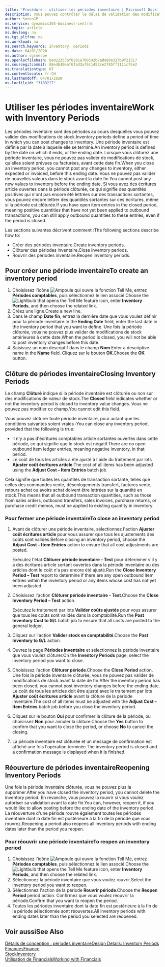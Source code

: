 ```yaml
---
title: 'Procédure : utiliser les périodes inventaire | Microsoft Docs'
description: Vous pouvez contrôler le délai de validation des modifications du stock en définissant des périodes inventaire.
author: SorenGP
ms.service: dynamics365-business-central
ms.topic: article
ms.devlang: na
ms.tgt_pltfrm: na
ms.workload: na
ms.search.keywords: inventory, periods
ms.date: 04/01/2020
ms.author: sgroespe
ms.openlocfilehash: be0222536f0281a700542b7ada80a327b9f21317
ms.sourcegitcommit: 88e4b30eaf6fa32af0c1452ce2f85ff1111c75e2
ms.translationtype: HT
ms.contentlocale: fr-CH
ms.lasthandoff: 04/01/2020
ms.locfileid: "3183227"
---
```

# <a name="work-with-inventory-periods"></a><span data-ttu-id="d2474-103">Utiliser les périodes inventaire</span><span class="sxs-lookup"><span data-stu-id="d2474-103">Work with Inventory Periods</span></span>
<span data-ttu-id="d2474-104">Les périodes inventaire sont des périodes au cours desquelles vous pouvez valider des modifications de stock.</span><span class="sxs-lookup"><span data-stu-id="d2474-104">Inventory periods define a period of time in which you can post changes to inventory.</span></span> <span data-ttu-id="d2474-105">Une période inventaire est définie par la date à laquelle elle se termine.</span><span class="sxs-lookup"><span data-stu-id="d2474-105">An inventory period is defined by the date on which it ends, or the ending date.</span></span> <span data-ttu-id="d2474-106">Lorsque vous clôturez une période inventaire, vous ne pouvez pas valider de modifications de stock, qu'elles soient prévues ou facturées, avant cette date fin.</span><span class="sxs-lookup"><span data-stu-id="d2474-106">When you close an inventory period, you cannot post any changes to inventory, either expected or invoiced, before this ending date.</span></span> <span data-ttu-id="d2474-107">Vous ne pouvez pas valider de nouvelles valeurs dans le stock avant la date fin.</span><span class="sxs-lookup"><span data-stu-id="d2474-107">You cannot post any new values to inventory before the ending date.</span></span> <span data-ttu-id="d2474-108">Si vous avez des écritures article ouvertes dans la période clôturée, ce qui signifie des quantités positives qui n'ont pas encore été lettrées sur des transactions sortantes, vous pouvez encore lettrer des quantités sortantes sur ces écritures, même si la période est clôturée.</span><span class="sxs-lookup"><span data-stu-id="d2474-108">If you have open item entries in the closed period, meaning positive quantities that have not yet been applied to outbound transactions, you can still apply outbound quantities to these entries, even if the period is closed.</span></span>  

<span data-ttu-id="d2474-109">Les sections suivantes décrivent comment :</span><span class="sxs-lookup"><span data-stu-id="d2474-109">The following sections describe how to:</span></span>

* <span data-ttu-id="d2474-110">Créer des périodes inventaire.</span><span class="sxs-lookup"><span data-stu-id="d2474-110">Create inventory periods.</span></span>  
* <span data-ttu-id="d2474-111">Clôturer des périodes inventaire.</span><span class="sxs-lookup"><span data-stu-id="d2474-111">Close inventory periods.</span></span>  
* <span data-ttu-id="d2474-112">Rouvrir des périodes inventaire.</span><span class="sxs-lookup"><span data-stu-id="d2474-112">Reopen inventory periods.</span></span>  

## <a name="to-create-an-inventory-period"></a><span data-ttu-id="d2474-113">Pour créer une période inventaire</span><span class="sxs-lookup"><span data-stu-id="d2474-113">To create an inventory period</span></span>  
1. <span data-ttu-id="d2474-114">Choisissez l'icône ![Ampoule qui ouvre la fonction Tell Me](media/ui-search/search_small.png "Dites-moi ce que vous voulez faire"), entrez **Périodes comptables**, puis sélectionnez le lien associé.</span><span class="sxs-lookup"><span data-stu-id="d2474-114">Choose the ![Lightbulb that opens the Tell Me feature](media/ui-search/search_small.png "Tell me what you want to do") icon, enter **Inventory Periods**, and then choose the related link.</span></span>  
2. <span data-ttu-id="d2474-115">Créez une ligne.</span><span class="sxs-lookup"><span data-stu-id="d2474-115">Create a new line.</span></span>  
3. <span data-ttu-id="d2474-116">Dans le champ **Date fin**, entrez la dernière date que vous voulez définir pour la période inventaire.</span><span class="sxs-lookup"><span data-stu-id="d2474-116">In the **Ending Date** field, enter the last date in the inventory period that you want to define.</span></span> <span data-ttu-id="d2474-117">Une fois la période clôturée, vous ne pouvez plus valider de modifications de stock antérieures à cette date.</span><span class="sxs-lookup"><span data-stu-id="d2474-117">When the period is closed, you will not be able to post inventory changes before this date.</span></span>  
4. <span data-ttu-id="d2474-118">Saisissez un nom descriptif dans le champ **Nom**.</span><span class="sxs-lookup"><span data-stu-id="d2474-118">Enter a descriptive name in the **Name** field.</span></span> <span data-ttu-id="d2474-119">Cliquez sur le bouton **OK**.</span><span class="sxs-lookup"><span data-stu-id="d2474-119">Choose the **OK** button.</span></span>  

## <a name="closing-inventory-periods"></a><span data-ttu-id="d2474-120">Clôture de périodes inventaire</span><span class="sxs-lookup"><span data-stu-id="d2474-120">Closing Inventory Periods</span></span>  
<span data-ttu-id="d2474-121">Le champ **Clôturé** indique si la période inventaire est clôturée ou non sur des modifications de valeur de stock.</span><span class="sxs-lookup"><span data-stu-id="d2474-121">The **Closed** field indicates whether or not the inventory period is closed to inventory value changes.</span></span> <span data-ttu-id="d2474-122">Vous ne pouvez pas modifier ce champ.</span><span class="sxs-lookup"><span data-stu-id="d2474-122">You cannot edit this field.</span></span>  

<span data-ttu-id="d2474-123">Vous pouvez clôturer toute période inventaire, pour autant que les conditions suivantes soient vraies :</span><span class="sxs-lookup"><span data-stu-id="d2474-123">You can close any inventory period, provided that the following is true:</span></span>  

* <span data-ttu-id="d2474-124">Il n'y a pas d'écritures comptables article sortantes ouvertes dans cette période, ce qui signifie que le stock est négatif.</span><span class="sxs-lookup"><span data-stu-id="d2474-124">There are no open outbound item ledger entries, meaning negative inventory, in that period.</span></span>  
* <span data-ttu-id="d2474-125">Le coût de tous les articles a été ajusté à l'aide du traitement par lots **Ajuster coût écritures article**.</span><span class="sxs-lookup"><span data-stu-id="d2474-125">The cost of all items has been adjusted using the **Adjust Cost – Item Entries** batch job.</span></span>  

<span data-ttu-id="d2474-126">Cela signifie que toutes les quantités de transaction sortante, telles que celles des commandes vente, désenlogements transfert, factures vente, retours achat ou avoirs achat doivent être lettrées sur la quantité en stock.</span><span class="sxs-lookup"><span data-stu-id="d2474-126">This means that all outbound transaction quantities, such as those from sales orders, outbound transfers, sales invoices, purchase returns, or purchase credit memos, must be applied to existing quantity in inventory.</span></span>  

### <a name="to-close-an-inventory-period"></a><span data-ttu-id="d2474-127">Pour fermer une période inventaire</span><span class="sxs-lookup"><span data-stu-id="d2474-127">To close an inventory period</span></span>  
1. <span data-ttu-id="d2474-128">Avant de clôturer une période inventaire, sélectionnez l'action **Ajuster coût écritures article** pour vous assurer que tous les ajustements des coûts sont validés.</span><span class="sxs-lookup"><span data-stu-id="d2474-128">Before closing an inventory period, choose the **Adjust Cost – Item Entries** action to ensure that all cost adjustments are posted.</span></span>

     <span data-ttu-id="d2474-129">Exécutez l'état **Clôturer période inventaire – Test** pour déterminer s'il y a des écritures article sortant ouvertes dans la période inventaire ou des articles dont le coût n'a pas encore été ajusté.</span><span class="sxs-lookup"><span data-stu-id="d2474-129">Run the **Close Inventory Period – Test** report to determine if there are any open outbound item entries within the inventory period or any items whose cost has not yet been adjusted.</span></span>  
2. <span data-ttu-id="d2474-130">Choisissez l'action **Clôturer période inventaire - Test**.</span><span class="sxs-lookup"><span data-stu-id="d2474-130">Choose the **Close Inventory Period – Test** action.</span></span>  

     <span data-ttu-id="d2474-131">Exécutez le traitement par lots **Valider coûts ajustés** pour vous assurer que tous les coûts sont validés dans la comptabilité.</span><span class="sxs-lookup"><span data-stu-id="d2474-131">Run the **Post Inventory Cost to G/L** batch job to ensure that all costs are posted to the general ledger.</span></span>  
3. <span data-ttu-id="d2474-132">Cliquez sur l'action **Valider stock en comptabilité**.</span><span class="sxs-lookup"><span data-stu-id="d2474-132">Choose the **Post Inventory to G/L** action.</span></span>  
4. <span data-ttu-id="d2474-133">Ouvrez la page **Périodes inventaire** et sélectionnez la période inventaire que vous voulez clôturer.</span><span class="sxs-lookup"><span data-stu-id="d2474-133">On the **Inventory Periods** page, select the inventory period you want to close.</span></span>  
5. <span data-ttu-id="d2474-134">Choisissez l'action **Clôturer période**.</span><span class="sxs-lookup"><span data-stu-id="d2474-134">Choose the **Close Period** action.</span></span> <span data-ttu-id="d2474-135">Une fois la période inventaire clôturée, vous ne pouvez pas valider de modifications de stock avant la date de fin.</span><span class="sxs-lookup"><span data-stu-id="d2474-135">After the inventory period has been closed, you cannot post inventory changes before the ending date.</span></span> <span data-ttu-id="d2474-136">Le coût de tous les articles doit être ajusté avec le traitement par lots **Ajuster coût écritures article** avant la clôture de la période inventaire.</span><span class="sxs-lookup"><span data-stu-id="d2474-136">The cost of all items must be adjusted with the **Adjust Cost – Item Entries** batch job before you close the inventory period.</span></span>  
6. <span data-ttu-id="d2474-137">Cliquez sur le bouton **Oui** pour confirmer la clôture de la période, ou choisissez **Non** pour annuler la clôture.</span><span class="sxs-lookup"><span data-stu-id="d2474-137">Choose the **Yes** button to confirm that you want to close the period, or choose **No** to cancel the closing.</span></span>  
7. <span data-ttu-id="d2474-138">La période inventaire est clôturée et un message de confirmation est affiché une fois l'opération terminée.</span><span class="sxs-lookup"><span data-stu-id="d2474-138">The inventory period is closed and a confirmation message is displayed when it is finished.</span></span>  

## <a name="reopening-inventory-periods"></a><span data-ttu-id="d2474-139">Réouverture de périodes inventaire</span><span class="sxs-lookup"><span data-stu-id="d2474-139">Reopening Inventory Periods</span></span>  
<span data-ttu-id="d2474-140">Une fois la période inventaire clôturée, vous ne pouvez plus la supprimer.</span><span class="sxs-lookup"><span data-stu-id="d2474-140">After you have closed the inventory period, you cannot delete the inventory period.</span></span> <span data-ttu-id="d2474-141">En revanche, vous pouvez la rouvrir si vous voulez autoriser sa validation avant la date fin.</span><span class="sxs-lookup"><span data-stu-id="d2474-141">You can, however, reopen it, if you would like to allow posting before the ending date of the inventory period.</span></span> <span data-ttu-id="d2474-142">La réouverture d'une période rouvre également toutes les périodes inventaire dont la date fin est postérieure à la fin de la période que vous rouvrez.</span><span class="sxs-lookup"><span data-stu-id="d2474-142">Reopening a period also reopens all inventory periods with ending dates later than the period you reopen.</span></span>  

### <a name="to-reopen-an-inventory-period"></a><span data-ttu-id="d2474-143">Pour réouvrir une période inventaire</span><span class="sxs-lookup"><span data-stu-id="d2474-143">To reopen an inventory period</span></span>  
1. <span data-ttu-id="d2474-144">Choisissez l'icône ![Ampoule qui ouvre la fonction Tell Me](media/ui-search/search_small.png "Dites-moi ce que vous voulez faire"), entrez **Périodes comptables**, puis sélectionnez le lien associé.</span><span class="sxs-lookup"><span data-stu-id="d2474-144">Choose the ![Lightbulb that opens the Tell Me feature](media/ui-search/search_small.png "Tell me what you want to do") icon, enter **Inventory Periods**, and then choose the related link.</span></span>  
2. <span data-ttu-id="d2474-145">Sélectionnez la période inventaire que vous voulez rouvrir.</span><span class="sxs-lookup"><span data-stu-id="d2474-145">Select the inventory period you want to reopen.</span></span>  
3. <span data-ttu-id="d2474-146">Sélectionnez l'action de la période **Rouvrir période**.</span><span class="sxs-lookup"><span data-stu-id="d2474-146">Choose the **Reopen Period** period action.</span></span> <span data-ttu-id="d2474-147">Confirmez que vous voulez réouvrir la période.</span><span class="sxs-lookup"><span data-stu-id="d2474-147">Confirm that you want to reopen the period.</span></span>  
4. <span data-ttu-id="d2474-148">Toutes les périodes inventaire dont la date fin est postérieure à la fin de la période sélectionnée sont réouvertes.</span><span class="sxs-lookup"><span data-stu-id="d2474-148">All inventory periods with ending dates later than the period you selected are reopened.</span></span>  

## <a name="see-also"></a><span data-ttu-id="d2474-149">Voir aussi</span><span class="sxs-lookup"><span data-stu-id="d2474-149">See Also</span></span>  
[<span data-ttu-id="d2474-150">Détails de conception : périodes inventaire</span><span class="sxs-lookup"><span data-stu-id="d2474-150">Design Details: Inventory Periods</span></span>](design-details-inventory-periods.md)  
[<span data-ttu-id="d2474-151">Finances</span><span class="sxs-lookup"><span data-stu-id="d2474-151">Finance</span></span>](finance.md)  
[<span data-ttu-id="d2474-152">Stock</span><span class="sxs-lookup"><span data-stu-id="d2474-152">Inventory</span></span>](inventory-manage-inventory.md)  
[<span data-ttu-id="d2474-153">Utilisation de Financials</span><span class="sxs-lookup"><span data-stu-id="d2474-153">Working with Financials</span></span>](ui-work-product.md)

